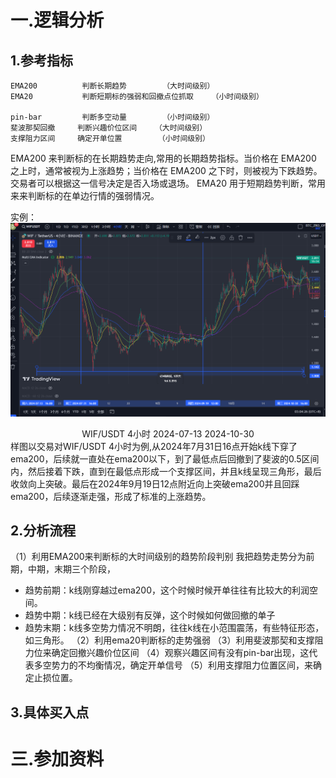 
# 一.逻辑分析
## 1.参考指标
```
EMA200          判断长期趋势        （大时间级别）
EMA20           判断短期标的强弱和回撤点位抓取    （小时间级别）

pin-bar         判断多空动量        （小时间级别）
斐波那契回撤     判断兴趣价位区间    （大时间级别）
支撑阻力区间     确定开单位置        （小时间级别）
```
EMA200 来判断标的在长期趋势走向,常用的长期趋势指标。当价格在 EMA200 之上时，通常被视为上涨趋势；当价格在 EMA200 之下时，则被视为下跌趋势。交易者可以根据这一信号决定是否入场或退场。
EMA20 用于短期趋势判断，常用来来判断标的在单边行情的强弱情况。

实例：
![WIF/USDT 4小时 2024-07-13 2024-10-30](./%E5%9B%BE%E7%89%87%E7%B4%A0%E6%9D%90/WIF_USDT_109%E5%A4%A9.jpg)
<center>WIF/USDT 4小时 2024-07-13 2024-10-30</center>
样图以交易对WIF/USDT 4小时为例,从2024年7月31日16点开始k线下穿了ema200，后续就一直处在ema200以下，到了最低点后回撤到了斐波的0.5区间内，然后接着下跌，直到在最低点形成一个支撑区间，并且k线呈现三角形，最后收敛向上突破。最后在2024年9月19日12点附近向上突破ema200并且回踩ema200，后续逐渐走强，形成了标准的上涨趋势。

## 2.分析流程
（1）利用EMA200来判断标的大时间级别的趋势阶段判别
我把趋势走势分为前期，中期，末期三个阶段，
- 趋势前期：k线刚穿越过ema200，这个时候时候开单往往有比较大的利润空间。
- 趋势中期：k线已经在大级别有反弹，这个时候如何做回撤的单子
- 趋势末期：k线多空势力情况不明朗，往往k线在小范围震荡，有些特征形态，如三角形。
（2）利用ema20判断标的走势强弱
（3）利用斐波那契和支撑阻力位来确定回撤兴趣价位区间
（4）观察兴趣区间有没有pin-bar出现，这代表多空势力的不均衡情况，确定开单信号
（5）利用支撑阻力位置区间，来确定止损位置。
## 3.具体买入点

# 三.参加资料